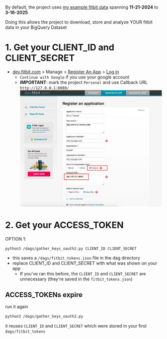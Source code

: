 By default, the project uses [my example fitbit data](https://github.com/MichaelSalata/compare-my-biometrics/tree/main/airflow-gcp/example_data)  spanning **11-21-2024**  to  **3-16-2025**

Doing this allows the project to download, store and analyze YOUR fitbit data in your BigQuery Dataset
# 1. Get your CLIENT_ID and CLIENT_SECRET
- [dev.fitbit.com](https://dev.fitbit.com/) > Manage > [Register An App](https://dev.fitbit.com/apps/new/) > [Log in](https://dev.fitbit.com/login)
	- `Continue with Google` if you use your google account
	- **IMPORTANT**: mark the project `Personal` and use Callback URL `http://127.0.0.1:8080/`
![fitbit_app_registration image](https://github.com/MichaelSalata/compare-my-biometrics/blob/main/imgs/register_fitbit_app.jpg)

# 2. Get your ACCESS_TOKEN
OPTION 1:
```bash
python3 /dags/gather_keys_oauth2.py CLIENT_ID CLIENT_SECRET
```
- this saves a `/dags/fitbit_tokens.json` file in the dag directory
- replace CLIENT_ID and CLIENT_SECRET with what was shown on your app
	- If you've ran this before, the `CLIENT_ID` and `CLIENT_SECRET` are unnecessary (they're saved in the `fitbit_tokens.json`)

## ACCESS_TOKENs expire
run it again
```bash
python3 /dags/gather_keys_oauth2.py
```
it reuses `CLIENT_ID` and `CLIENT_SECRET` which were stored in your first `dags/fitbit_tokens`
